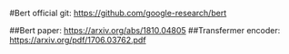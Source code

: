 #Bert official git: 
https://github.com/google-research/bert

##Bert paper: 
https://arxiv.org/abs/1810.04805
##Transfermer encoder: 
https://arxiv.org/pdf/1706.03762.pdf
